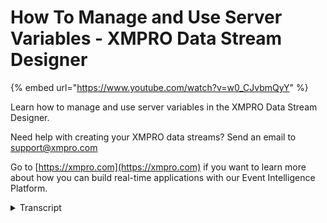 # How To Manage and Use Server Variables - XMPRO Data Stream Designer
{% embed url="https://www.youtube.com/watch?v=w0_CJvbmQyY" %}

Learn how to manage and use server variables in the XMPRO Data Stream Designer. 

Need help with creating your XMPRO data streams? Send an email to support@xmpro.com 

Go to [https://xmpro.com](https://xmpro.com) if you want to learn more about how you can build real-time applications with our Event Intelligence Platform.
<details>
<summary>Transcript</summary>welcome to another training video from

Excel Pro today we will be looking at

how to manage and use server variables

when you are configuring your use case

objects you may notice that some of them

say use connection variables as a

checkbox and if you have this use

connection variables checked it gives

you a drop-down to select from a list if

you if you uncheck this then you can

enter your details here for instance my

server connection my username and my

password but let's say you want to

configure many different use case

objects with these same parameters or

variables how you would do that is go to

the variables button page and then press

add to add a new variable you can name

the variable and give it a category and

then give it a value and then if you

save this and go back into your use case

and configure your object then in the

dropdowns here you'll see that there's a

new connection there and when you select

this connection it will use the value

that you entered so you can also have

categories so if I manage the categories

and I add one that's called sequel

connections and then save that then we

can add this to the sequel connections

category and we can add more than one so

another the connection and there's

something some other connection here

will add to the sequel connections and

then you can see that this connection is

in the sequel connections as well and if

you go back to the use case it will be

in there in there in the drop down

you can have multiple categories so if

you don't want to give out your password

then you can add add your password and

let's say you don't want them you don't

want anyone to be able to see this

password you can encrypt it then your

value will be encrypted

so if you want to give this my sequel

connection and then the password my ex

equal password and these will be saved

throughout the site so you can reuse

these connections or passwords or user

names anywhere you go this has been how

to manage and use server variables
</details>